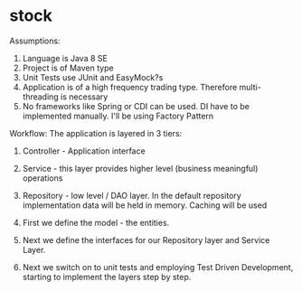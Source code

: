# stock

Assumptions:
1. Language is Java 8 SE
2. Project is of Maven type
3. Unit Tests use JUnit and EasyMock?s
4. Application is of a high frequency trading type. Therefore multi-threading is necessary
5. No frameworks like Spring or CDI can be used. DI have to be implemented manually. I'll be using Factory Pattern


Workflow:
The application is layered in 3 tiers:
1. Controller - Application interface
2. Service - this layer provides higher level (business meaningful) operations
3. Repository - low level / DAO layer. In the default repository implementation data will be held in memory. Caching will be used


1. First we define the model - the entities. 
2. Next we define the interfaces for our Repository layer and Service Layer.
3. Next we switch on to unit tests and employing Test Driven Development, starting to implement the layers step by step.

